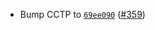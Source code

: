 - Bump CCTP to [`69ee090`](https://github.com/circlefin/noble-cctp/commit/69ee090808c05987c504b383939e71ad491594e7) ([#359](https://github.com/noble-assets/noble/pull/359))
